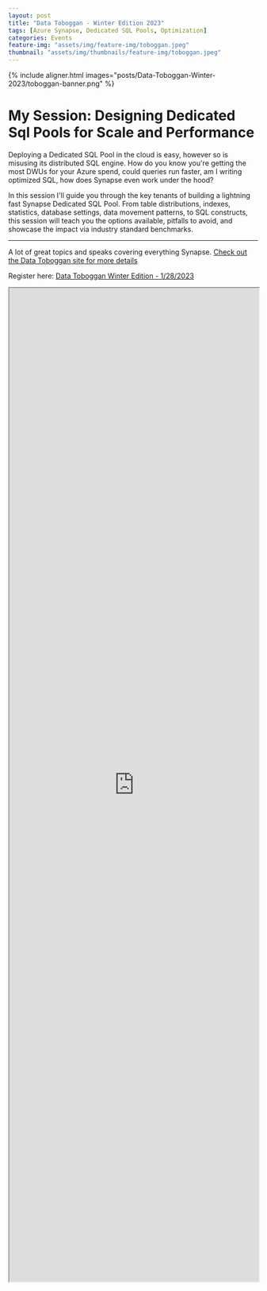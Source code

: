 ```yaml
---
layout: post
title: "Data Toboggan - Winter Edition 2023"
tags: [Azure Synapse, Dedicated SQL Pools, Optimization]
categories: Events
feature-img: "assets/img/feature-img/toboggan.jpeg"
thumbnail: "assets/img/thumbnails/feature-img/toboggan.jpeg"
---
```


{% include aligner.html images="posts/Data-Toboggan-Winter-2023/toboggan-banner.png" %}

# My Session: Designing Dedicated Sql Pools for Scale and Performance
Deploying a Dedicated SQL Pool in the cloud is easy, however so is misusing its distributed SQL engine. How do you know you're getting the most DWUs for your Azure spend, could queries run faster, am I writing optimized SQL, how does Synapse even work under the hood?

In this session I'll guide you through the key tenants of building a lightning fast Synapse Dedicated SQL Pool. From table distributions, indexes, statistics, database settings, data movement patterns, to SQL constructs, this session will teach you the options available, pitfalls to avoid, and showcase the impact via industry standard benchmarks.

------------------

A lot of great topics and speaks covering everything Synapse. [Check out the Data Toboggan site for more details](https://www.datatoboggan.co.uk/winter-edition-2023-agenda-saturday-january-28th/)

Register here: [Data Toboggan Winter Edition - 1/28/2023](https://www.meetup.com/data-toboggan/events/290572181/)

<iframe style="background-color: #FFFFFF;" src="https://sessionize.com/api/v2/pzob13hi/view/GridSmart?under=True" height="2000px" width="100%" style="border:none;"></iframe>

